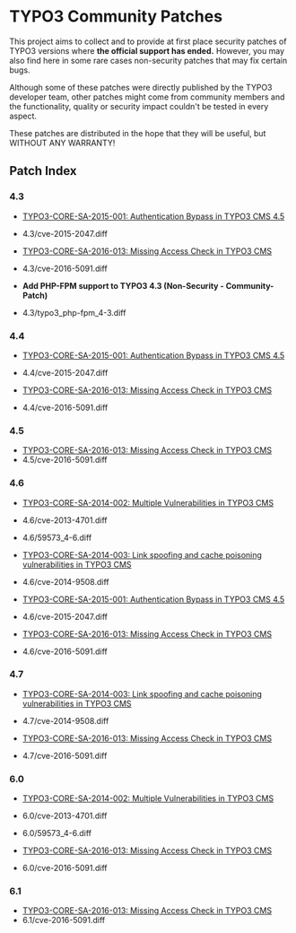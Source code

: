 # TYPO3 Community Patches
This project aims to collect and to provide at first place security patches of TYPO3 versions where **the official support has ended.**
However, you may also find here in some rare cases non-security patches that may fix certain bugs.

Although some of these patches were directly published by the TYPO3 developer team, other patches might come from community members and the functionality, quality or security impact couldn't be tested in every aspect.

These patches are distributed in the hope that they will be useful, but WITHOUT ANY WARRANTY!


## Patch Index

### 4.3
* [TYPO3-CORE-SA-2015-001: Authentication Bypass in TYPO3 CMS 4.5](https://typo3.org/teams/security/security-bulletins/typo3-core/typo3-core-sa-2015-001/)
 * 4.3/cve-2015-2047.diff

* [TYPO3-CORE-SA-2016-013: Missing Access Check in TYPO3 CMS](https://typo3.org/teams/security/security-bulletins/typo3-core/typo3-core-sa-2016-013/)
 * 4.3/cve-2016-5091.diff

* **Add PHP-FPM support to TYPO3 4.3 (Non-Security - Community-Patch)**
 * 4.3/typo3_php-fpm_4-3.diff

### 4.4
* [TYPO3-CORE-SA-2015-001: Authentication Bypass in TYPO3 CMS 4.5](https://typo3.org/teams/security/security-bulletins/typo3-core/typo3-core-sa-2015-001/)
 * 4.4/cve-2015-2047.diff

* [TYPO3-CORE-SA-2016-013: Missing Access Check in TYPO3 CMS](https://typo3.org/teams/security/security-bulletins/typo3-core/typo3-core-sa-2016-013/)
 * 4.4/cve-2016-5091.diff

### 4.5
* [TYPO3-CORE-SA-2016-013: Missing Access Check in TYPO3 CMS](https://typo3.org/teams/security/security-bulletins/typo3-core/typo3-core-sa-2016-013/)
 * 4.5/cve-2016-5091.diff

### 4.6
* [TYPO3-CORE-SA-2014-002: Multiple Vulnerabilities in TYPO3 CMS](https://typo3.org/teams/security/security-bulletins/typo3-core/typo3-core-sa-2014-002/)
 * 4.6/cve-2013-4701.diff
 * 4.6/59573_4-6.diff

* [TYPO3-CORE-SA-2014-003: Link spoofing and cache poisoning vulnerabilities in TYPO3 CMS](https://typo3.org/teams/security/security-bulletins/typo3-core/typo3-core-sa-2014-003/)
 * 4.6/cve-2014-9508.diff

* [TYPO3-CORE-SA-2015-001: Authentication Bypass in TYPO3 CMS 4.5](https://typo3.org/teams/security/security-bulletins/typo3-core/typo3-core-sa-2015-001/)
 * 4.6/cve-2015-2047.diff

* [TYPO3-CORE-SA-2016-013: Missing Access Check in TYPO3 CMS](https://typo3.org/teams/security/security-bulletins/typo3-core/typo3-core-sa-2016-013/)
 * 4.6/cve-2016-5091.diff

### 4.7
* [TYPO3-CORE-SA-2014-003: Link spoofing and cache poisoning vulnerabilities in TYPO3 CMS](https://typo3.org/teams/security/security-bulletins/typo3-core/typo3-core-sa-2014-003/)
 * 4.7/cve-2014-9508.diff
  
* [TYPO3-CORE-SA-2016-013: Missing Access Check in TYPO3 CMS](https://typo3.org/teams/security/security-bulletins/typo3-core/typo3-core-sa-2016-013/)
 * 4.7/cve-2016-5091.diff

### 6.0
* [TYPO3-CORE-SA-2014-002: Multiple Vulnerabilities in TYPO3 CMS](https://typo3.org/teams/security/security-bulletins/typo3-core/typo3-core-sa-2014-002/)
 * 6.0/cve-2013-4701.diff
 * 6.0/59573_4-6.diff

* [TYPO3-CORE-SA-2016-013: Missing Access Check in TYPO3 CMS](https://typo3.org/teams/security/security-bulletins/typo3-core/typo3-core-sa-2016-013/)
 * 6.0/cve-2016-5091.diff

### 6.1
* [TYPO3-CORE-SA-2016-013: Missing Access Check in TYPO3 CMS](https://typo3.org/teams/security/security-bulletins/typo3-core/typo3-core-sa-2016-013/)
 * 6.1/cve-2016-5091.diff


